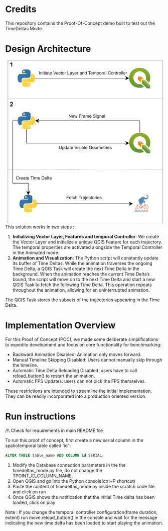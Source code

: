 # Credits

This repository contains the Proof-Of-Concept demo built to test out the TimeDeltas Mode.


# Design Architecture

![TimeDeltas Mode](../Figures/timedeltas_design_architecture.png)
This solution works in two steps :

1. **Initializing Vector Layer, Features and temporal Controller**: We create the Vector
Layer and initialize a unique QGIS Feature for each trajectory. The temporal
properties are activated alongside the Temporal Controller in the Animated
mode.
2. **Animation and Visualization**:  The Python script will constantly update its buffer of Time Deltas. While
the animation traverses the ongoing Time Delta, a QGIS Task will create the next Time Delta in the background. When the animation reaches
the current Time Delta’s bound, the script will move on to the next Time Delta
and start a new QGIS Task to fetch the following Time Delta. This operation
repeats throughout the animation, allowing for an uninterrupted animation.

The QGIS Task stores the subsets of the trajectories appearing in the Time Delta.

# Implementation Overview

For this Proof of Concept (POC), we made some deliberate simplifications to expedite development and focus on core functionality for benchmarking:

- Backward Animation Disabled: Animation only moves forward.
- Manual Timeline Skipping Disabled: Users cannot manually skip through the timeline.
- Automatic Time Delta Reloading Disabled: users have to call reload_button() to restart the animation.
- Automatic FPS Updates: users can not pick the FPS themselves.

These restrictions are intended to streamline the initial implementation. They can be readily incorporated into a production oriented version.

# Run instructions

/!\\ Check for requirements in main README file 

To run this proof of concept, first create a new serial column in the spatiotemporal table called 'id' :
```SQL
ALTER TABLE table_name ADD COLUMN id SERIAL;
```



1. Modify the Database connection parameters in the the timedeltas_mode.py file, do not change the TPOINT_ID_COLUMN_NAME.
2. Open QGIS and go into the Python console(ctrl+P shortcut)
3. Paste the content of timedeltas_mode.py inside the scratch code file and click on run
4. Once QGIS shows the notification that the initial Time delta has been loaded, click on play




Note : If you change the temporal controller configuration(frame duration, extent) run move.reload_button() in the console and wait for the message indicating the new time delta has been loaded to start playing the animation.
